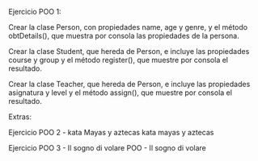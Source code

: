 Ejercicio POO 1:

Crear la clase Person, con propiedades name, age y genre, y el método obtDetails(), que muestra por consola las propiedades de la persona.

Crear la clase Student, que hereda de Person, e incluye las propiedades course y group y el método register(), que muestre por consola el resultado.

Crear la clase Teacher, que hereda de Person, e incluye las propiedades asignatura y level y el método assign(), que muestre por consola el resultado.

Extras:

Ejercicio POO 2 - kata Mayas y aztecas
kata mayas y aztecas

Ejercicio POO 3 - Il sogno di volare
POO - Il sogno di volare
